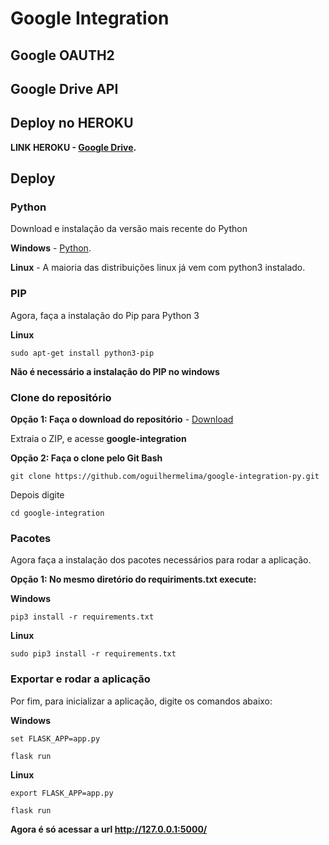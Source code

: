 # Google Integration


## Google OAUTH2

## Google Drive API 

## Deploy no HEROKU

**LINK HEROKU - [Google Drive](https://sasdrivetest.herokuapp.com/).**

## Deploy

### Python ###

Download e instalação da versão mais recente do Python

**Windows** - [Python](https://www.python.org/downloads/).

**Linux** - A maioria das distribuições linux já vem com python3 instalado.

### PIP ###

Agora, faça a instalação do Pip para Python 3

**Linux**
```
sudo apt-get install python3-pip
```

**Não é necessário a instalação do PIP no windows**

### Clone do repositório ###

**Opção 1: Faça o download do repositório** - [Download](https://github.com/oguilhermelima/google-integration-py/archive/master.zip)

Extraia o ZIP, e acesse **google-integration**

**Opção 2: Faça o clone pelo Git Bash**
```
git clone https://github.com/oguilhermelima/google-integration-py.git
```
Depois digite
```
cd google-integration
```

### Pacotes

Agora faça a instalação dos pacotes necessários para rodar a aplicação.

**Opção 1: No mesmo diretório do requiriments.txt execute:**

**Windows**
```
pip3 install -r requirements.txt
```

**Linux**
```
sudo pip3 install -r requirements.txt
```

### Exportar e rodar a aplicação

Por fim, para inicializar a aplicação, digite os comandos abaixo:

**Windows**
```
set FLASK_APP=app.py
```
```
flask run
```
**Linux**
```
export FLASK_APP=app.py
```
```
flask run
```

**Agora é só acessar a url http://127.0.0.1:5000/**
